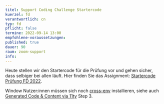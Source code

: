 ```yaml
---
titel: Support Coding Challenge Startercode
kuerzel: fd
verantwortlich: cn
typ: fd
pflicht: false
termine: 2022-09-14 13:00
empfohlene-voraussetzungen: 
published: true
dauer: 90
raum: zoom-support
info: 
---
```


Heute stellen wir den Startercode für die Prüfung vor und gehen sicher, dass selbiger bei allen läuft. Hier finden Sie das Assignment: [Startercode Prüfung FD 2022](https://classroom.github.com/a/9FoBKa0B).

Window Nutzer:innen müssen sich noch [cross-env](https://www.npmjs.com/package/cross-env) installieren, siehe auch [Generated Code & Content via 11ty](https://th-koeln.github.io/mi-bachelor-webdevelopment/assignments/generated-content/) Step 3. 